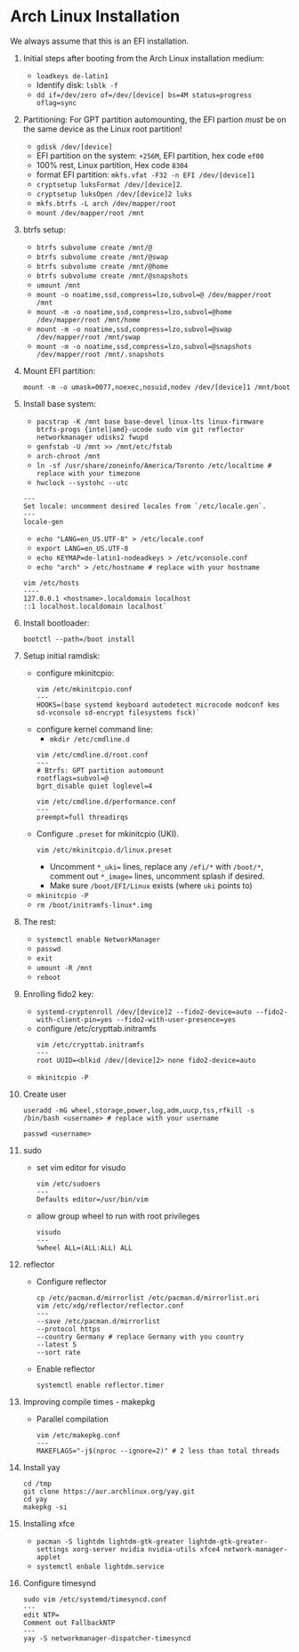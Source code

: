 # Arch Linux Installation
We always assume that this is an EFI installation.

1. Initial steps after booting from the Arch Linux installation medium:
	- `loadkeys de-latin1`
	- Identify disk: `lsblk -f`
	- `dd if=/dev/zero of=/dev/[device] bs=4M status=progress oflag=sync`
2. Partitioning: For GPT partition automounting, the EFI partion _must_ be on the same device as the Linux root partition!
	- `gdisk /dev/[device]`
	- EFI partition on the system: `+256M`, EFI partition, hex code `ef00`
	- 100% rest, Linux partition, Hex code `8304`
	- format EFI partition: `mkfs.vfat -F32 -n EFI /dev/[device]1`
	- `cryptsetup luksFormat /dev/[device]2`.
	- `cryptsetup luksOpen /dev/[device]2 luks`
	- `mkfs.btrfs -L arch /dev/mapper/root`
	- `mount /dev/mapper/root /mnt`
3. btrfs setup:
	- `btrfs subvolume create /mnt/@`
	- `btrfs subvolume create /mnt/@swap`
	- `btrfs subvolume create /mnt/@home`
	- `btrfs subvolume create /mnt/@snapshots`
	- `umount /mnt`
	- `mount -o noatime,ssd,compress=lzo,subvol=@ /dev/mapper/root /mnt`
	- `mount -m -o noatime,ssd,compress=lzo,subvol=@home /dev/mapper/root /mnt/home`
	- `mount -m -o noatime,ssd,compress=lzo,subvol=@swap /dev/mapper/root /mnt/swap`
	- `mount -m -o noatime,ssd,compress=lzo,subvol=@snapshots /dev/mapper/root /mnt/.snapshots`
4. Mount EFI partition:
	```
	mount -m -o umask=0077,noexec,nosuid,nodev /dev/[device]1 /mnt/boot
	```
5. Install base system:
	- `pacstrap -K /mnt base base-devel linux-lts linux-firmware btrfs-progs {intel|amd}-ucode sudo vim git reflector networkmanager udisks2 fwupd`
	- `genfstab -U /mnt >> /mnt/etc/fstab`
	- `arch-chroot /mnt`
	- `ln -sf /usr/share/zoneinfo/America/Toronto /etc/localtime # replace with your timezone`
	- `hwclock --systohc --utc`
	```
	---
	Set locale: uncomment desired locales from `/etc/locale.gen`.
	---
	locale-gen
	```
	- `echo "LANG=en_US.UTF-8" > /etc/locale.conf`
	- `export LANG=en_US.UTF-8`
	- `echo KEYMAP=de-latin1-nodeadkeys > /etc/vconsole.conf`
	- `echo "arch" > /etc/hostname # replace with your hostname`
	```
	vim /etc/hosts
	----
	127.0.0.1 <hostname>.localdomain localhost
	::1 localhost.localdomain localhost`
	```
6. Install bootloader:
	```
	bootctl --path=/boot install
	```
7. Setup initial ramdisk:
	- configure mkinitcpio:
		```
 		vim /etc/mkinitcpio.conf
 		---
		HOOKS=(base systemd keyboard autodetect microcode modconf kms sd-vconsole sd-encrypt filesystems fsck)`
		```
	- configure kernel command line:
 		- `mkdir /etc/cmdline.d`
		```
		vim /etc/cmdline.d/root.conf
		---
 		# Btrfs: GPT partition automount
		rootflags=subvol=@
		bgrt_disable quiet loglevel=4
		```
		```
		vim /etc/cmdline.d/performance.conf
		---
		preempt=full threadirqs
		```
 	- Configure `.preset` for mkinitcpio (UKI).
		```
		vim /etc/mkinitcpio.d/linux.preset
		```
		- Uncomment `*_uki=` lines, replace any `/efi/*` with `/boot/*`, comment out `*_image=` lines, uncomment splash if desired.
		- Make sure `/boot/EFI/Linux` exists (where `uki` points to)
	- `mkinitcpio -P`
	- `rm /boot/initramfs-linux*.img`
8. The rest:
	- `systemctl enable NetworkManager`
	- `passwd`
	- `exit`
	- `umount -R /mnt`
	- `reboot`

9. Enrolling fido2 key:
	- `systemd-cryptenroll /dev/[device]2 --fido2-device=auto --fido2-with-client-pin=yes --fido2-with-user-presence=yes`
	- configure /etc/crypttab.initramfs
		```
		vim /etc/crypttab.initramfs
	 	---
		root UUID=<blkid /dev/[device]2> none fido2-device=auto
		```
	- `mkinitcpio -P`

10. Create user
	```
	useradd -mG wheel,storage,power,log,adm,uucp,tss,rfkill -s /bin/bash <username> # replace with your username

	passwd <username>
	```

11. sudo
	- set vim editor for visudo
		```
		vim /etc/sudoers
		---
		Defaults editor=/usr/bin/vim
		```
	- allow group wheel to run with root privileges
		```
		visudo
		---
		%wheel ALL=(ALL:ALL) ALL
		```

12. reflector
	- Configure reflector
		```
		cp /etc/pacman.d/mirrorlist /etc/pacman.d/mirrorlist.ori
		vim /etc/xdg/reflector/reflector.conf
		---
		--save /etc/pacman.d/mirrorlist
		--protocol https
		--country Germany # replace Germany with you country
		--latest 5
		--sort rate
		```
	- Enable reflector
		```
		systemctl enable reflector.timer
		```
13. Improving compile times - makepkg
	- Parallel compilation
		```
		vim /etc/makepkg.conf
	 	---
		MAKEFLAGS="-j$(nproc --ignore=2)" # 2 less than total threads
		```

14. Install yay
	```
	cd /tmp
	git clone https://aur.archlinux.org/yay.git
	cd yay
	makepkg -si
	```

15. Installing xfce
	- `pacman -S lightdm lightdm-gtk-greater lightdm-gtk-greater-settings xorg-server nvidia nvidia-utils xfce4 network-manager-applet`
	- `systemctl enbale lightdm.service`

16. Configure timesynd
	```
	sudo vim /etc/systemd/timesyncd.conf
	---
	edit NTP=
	Comment out FallbackNTP
	---
	yay -S networkmanager-dispatcher-timesyncd
	```